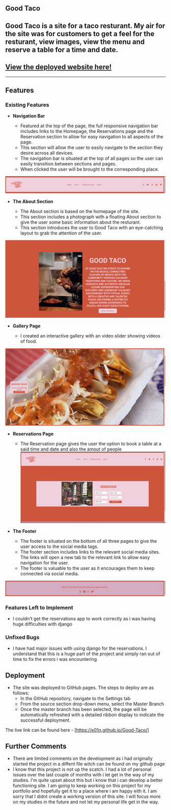 ## Good Taco

 Good Taco is a site for a taco resturant. My air for the site was for customers to get a feel for the resturant, view images, view the menu and reserve a table for a time and date.
---
## [View the deployed website here!](https://e01n.github.io/Good-Taco/)
---
## Features 


### Existing Features

- __Navigation Bar__

  - Featured at the top of the page, the full responsive navigation bar includes links to  the Homepage, the Reservations page and the Reservation section to allow for easy navigation to all aspects of the page.
  - This section will allow the user to easily navigate to the section they desire across all devices. 
  - The navigation bar is situated at the top of all pages so the user can easily transition between sections and pages.
  - When clicked the user will be brought to the corresponding place.

![Nav Bar](assets/images/Header.png)

- __The About Section__

  - The About section is based on the homepage of the site.
  - This section includes a photograph with a floating About section to give the user some basic information about the resturant. 
  - This section introduces the user to Good Taco with an eye-catching layout to grab the attention of the user.

![About Section](assets/images/About.png)

- __Gallery Page__

  - I created an interactive gallery with an video slider showing videos of food.

![Gallery Secton](assets/images/Gallery.png)

- __Reservations Page__

  - The Reservation page gives the user the option to book a table at a said time and date and also the amout of people
![Reservation Page](assets/images/Reservation.png)

- __The Footer__ 

  - The footer is situated on the bottom of all three pages to give the user access to the social media tags.
  - The footer section includes links to the relevant social media sites. The links will open a new tab to the relevant link to allow easy navigation for the user. 
  - The footer is valuable to the user as it encourages them to keep connected via social media.

![Footer](assets/images/Footer.png)


### Features Left to Implement

- I couldn't get the reservations app to work correctly as i was having huge difficulties with django


### Unfixed Bugs

- I have had major issues with using django for the reservations. I understand that this is a huge part of the project and simply ran out of time to fix the errors i was encountering

## Deployment

- The site was deployed to GitHub pages. The steps to deploy are as follows: 
  - In the GitHub repository, navigate to the Settings tab 
  - From the source section drop-down menu, select the Master Branch
  - Once the master branch has been selected, the page will be automatically refreshed with a detailed ribbon display to indicate the successful deployment. 

The live link can be found here - [https://e01n.github.io/Good-Taco/]


## Further Comments
- There are limited comments on the development as i had originally started the project in a diffent file witch can be found on my github page
- I know that this project is not up the scatch. I had a lot of personal issues over the last couple of months with i let get in the way of my studies. I'm quite upset about this but i know that i can develop a better functioning site. I am going to keep working on this project for my portfolio and hopefully get it to a place where i am happy eith it. I am sorry that I didnt create a working version of this site. I will focus more on my studies in the future and not let my personal life get in the way. 
